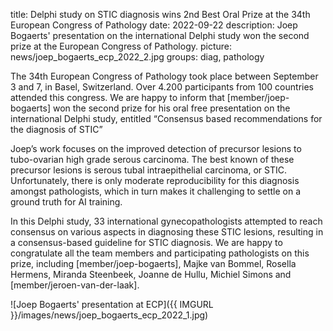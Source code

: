 title: Delphi study on STIC diagnosis wins 2nd Best Oral Prize at the 34th European Congress of Pathology
date: 2022-09-22
description: Joep Bogaerts' presentation on the international Delphi study won the second prize at the European Congress of Pathology. 
picture: news/joep_bogaerts_ecp_2022_2.jpg
groups: diag, pathology

The 34th European Congress of Pathology took place between September 3 and 7, in Basel, Switzerland. Over 4.200 participants from 100 countries attended this congress. We are happy to inform that [member/joep-bogaerts] won the second prize for his oral free presentation on the international Delphi study, entitled “Consensus based recommendations for the diagnosis of STIC” 

Joep’s work focuses on the improved detection of precursor lesions to tubo-ovarian high grade serous carcinoma. The best known of these precursor lesions is serous tubal intraepithelial carcinoma, or STIC. Unfortunately, there is only moderate reproducibility for this diagnosis amongst pathologists, which in turn makes it challenging to settle on a ground truth for AI training.

In this Delphi study, 33 international gynecopathologists attempted to reach consensus on various aspects in diagnosing these STIC lesions, resulting in a consensus-based guideline for STIC diagnosis. We are happy to congratulate all the team members and participating pathologists on this prize, including [member/joep-bogaerts], Majke van Bommel, Rosella Hermens, Miranda Steenbeek, Joanne de Hullu, Michiel Simons and [member/jeroen-van-der-laak].


![Joep Bogaerts' presentation at ECP]({{ IMGURL }}/images/news/joep_bogaerts_ecp_2022_1.jpg)
